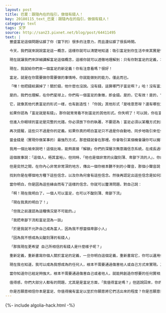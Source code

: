 ```yaml
---
layout: post
title: 巴夏：跟隨內在的指引，做個有錢人！
key: 20180115_text_巴夏：跟隨內在的指引，做個有錢人！
category: text
tags: 文字
source: http://san23.pixnet.net/blog/post/64411495
text: |
  豐盛富足這個問題佔據了你（當下的）很多的注意力，而且還佔據了很長時間。

  今天，我們就來說說富足這一概念，這樣你就可以清楚地知道：吸引富足到你生活中來其實是很容易的一件事，你根本不需要通過艱苦奮鬥、努力拚搏就可以實現。你們很多人都被這樣教導過，認為：富足，即擁有某些特定的東西，而不是其他東西。而且你們很多人也都被包裹在「你要嘛是豐盛的，要嘛是在匱乏之中」這樣的定義裡面。

  現在就讓我們來詳細講解富足這個概念，這樣你就可以透徹地理解到：只有你對富足的定義，才會阻止你體驗到富足的生活。擁有富足的理念，或者體驗富足的生活，這絕對沒有任何難度。只有你對富足的定義，才會讓你認為「富足，我所欲也，然其遙不可及，可欲不可求也！」

  現在，我就給你們來一個富足的新定義！你有注意看嗎？很好！

  富足，就是在你需要做你需要做的事情時，你就能做到的能力，僅此而已。

  「嘿！他把錢給漏掉了！關於錢，他什麼也沒說。沒有錢，這算哪門子富足啊？」哈！沒有富足，有錢還有啥意思呢？請再花點時間，好好理解一下富足的基本定義：富足，就是在你需要做你需要做的事情時，你就能做到的能力。

  是的，我們也理解，在你們星球上，你們有一個富足的象徵，即金錢。是的，它有效！是的，它有創意！是的，它將發生改變！但這也是好事。它現在仍然有效。

  它，就像其他代表富足的形式一樣，也有創造性！「你說」其他形式「是啥意思呀？還有哪些方式？」哈！方式多著呢！而這就是你們對於富足的定義感到困難的地方。

  如果你認為「富足就是有錢」，那你就常常看不到富足的其他形式。你失明了！可以說，你在富足方面，是個瞎子。因為你只允許「綠色的富足」進入你眼球（綠色代表美元）。

  但進入你眼球的富足是完整的光譜。你必須放下你的執著，不要認為：富足必須以某種方式到來，否則我不接受；如果X年X月X日我沒收到XX錢，那我就不是富足的；為什麼我無法在XX日前吸引到XX錢？哪裡出錯了？我還得需要錢做這事，需要錢做那事呢⋯⋯我到底怎麼了？

  再次提醒，這些只不過是你的定義。如果你真的明白富足只不過是你自動地、同步地吸引來任何你的生活所需，讓你可以在你需要做某件事的時候，你就能夠做到，那你就會開始明白：你是非常富足的，而且你已經富了很久了。

  當金錢是（實現你做某事的）最強烈方式，那麼錢就會在那裡。你會吸引某個機會讓你可以擁有所需要的錢。而當金錢不是最簡單的方式，不是最小阻力的道路，那你最不可能顯化出來的可能就是金錢。但你可能會接收到其他很多種的富足。這些富足顯化在你生命中，或者說「試圖」顯化在你生命中，但由於你的定義，你可能就不會允許它們進來。

  我用一個比喻來說吧！這個比喻，能夠直接「解鎖」你們的深層次無意識信念系統，在成長過程中，你們聽了很多的故事，很多的寓言，也許有一天，你還聽了一個叫《富豪》故事，小孩子對於所有的信息，都是敞開接收的。所以，小不點的你坐在那裡，認真地聽了這個故事。

  這個故事說：「這個人，極其富裕」，但同時，「他也是個非常的尖酸刻薄、卑鄙下流的人」，你的小腦袋瓜想：「噢！有錢人就是卑鄙下流」。於是，富足跟卑鄙下流就合二為一，進入了你的有意識的信念矩陣。隨著時間的推移，你長大了，也忘記了這個故事。有一天，你對自己說：「哇！我真想做個有錢人！我太希望自己有錢了！」

  但是突然之間，在你內心非常非常深的地方，傳出一個你根本聽不到的小聲音，那個小聲音說：「但是如果我有錢了，那我也會變得卑鄙下流！我不想成為這樣的人，所以我還是不要讓自己有錢吧！」，現在，你開始進入深度冥想。當你內在安靜下來，回溯自你的過往經歷，去發現你對於生活中的某些情景有什麼樣的信念。

  找到你是在哪個地方種下這些信念，以及你為何會有這些信念。然後再認定出這些信念是如何讓你不斷地進入惡性循環，如何不斷地摧毀你自己。最後你會明白，這些你一直背負的信念，其實是不相干的事件捆綁在一起的結果。

  當你明白，你是因為這些緣由而有了這樣的信念，你就可以釐清問題，對自己說：

  「啊！現在我明白了，一個人可以富足，也可以不酸刻薄、卑鄙下流」

  「現在我真的明白了！」

  「但我之前還認為這種情況是不可能的。」

  「我把卑鄙下流和富足混為一談」

  「於是我就不允許自己成為富人，因為我不想當個卑鄙小人」

  「因為我不想成為尖酸刻薄的有錢人」

  「那我現在更希望 自己所相信的有錢人是什麼樣子呢？」

  重新定義，重新書寫你個人關於富足的定義，一旦你明白這個定義，重新書寫它，你可以運用你的想像力，以你自己喜歡的方式，重寫你的信念：我是一個充滿愛、善良、美麗、有藝術天賦的、有創造力的、富足的人，「我希望自己成為這樣的人」。

  現在我也知道，我可以成為我想成為的任何人，根本不需要通過傷害他人或自己方式來實現。真正的我，就是這麼強大！這才是真正的力量！

  當你知道你已經足夠強大，根本不需要通過傷害自己或者他人，就能夠創造你想要的任何實相，那說明你明白了「真正的力量」，力量不是「控制」，力量不是「統治」，也不是「試圖著嘗試」使你的實相符合你的意志，不！意志，就是簡簡單單地聚焦/關注，清清楚楚地知道你是什麼？你是誰？你想成為什麼？，並且弄清楚，你所相信的「你值得擁有什麼？」，這是一個「大哉問」。

  值得感，你們大部分人都有的問題，尤其是是富足方面，「我值得富足嗎？」但話說回來，你的行動本身，你的實相本身說明了一切。

  你是否願意相信你本是富足、你值得擁有富足以至於你願意將它們活出來的程度？你是否願意表現得像那個富足的你一樣，從而將他的實相吸引過來？只要你堅信自己並沒有迴避一些自己必須面對的東西，那你只需要相信興奮的指引，然後跟隨它，朝它指引的方向前進。
---
```


{%- include algolia-hack.html -%}

